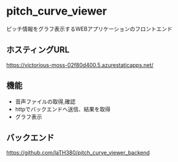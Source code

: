 # pitch_curve_viewer

ピッチ情報をグラフ表示するWEBアプリケーションのフロントエンド

## ホスティングURL

https://victorious-moss-02f80d400.5.azurestaticapps.net/

## 機能
- 音声ファイルの取得,確認
- httpでバックエンドへ送信、結果を取得
- グラフ表示

## バックエンド
https://github.com/laTH380/pitch_curve_viewer_backend
